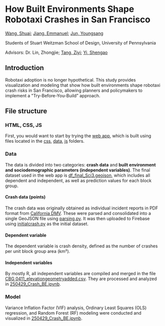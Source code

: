 # How Built Environments Shape Robotaxi Crashes in San Francisco
[Wang, Shuai](https://github.com/shuaiwo); [Jiang, Emmanuel](https://github.com/emma6537); [Jun, Youngsang](https://github.com/yjmark)

Students of Stuart Weitzman School of Design, University of Pennsylvania

Advisors: Dr. Lin, Zhongjie; [Tang, Ziyi](https://github.com/tang-ziyi); [Yi, Shengao](https://github.com/ShengaoYi)

## Introduction
Robotaxi adoption is no longer hypothetical. This study provides visualization and modeling that show how built environments shape robotaxi crash risks in San Francisco, allowing planners and policymakers to implement a "Try-Before-You-Build” approach.

## File structure
### HTML, CSS, JS
First, you would want to start by trying the [web app](https://yjmark.github.io/robotaxi), which is built using files located in the [css](https://github.com/yjmark/robotaxi/blob/main/css), [data](https://github.com/yjmark/robotaxi/blob/main/data), [js](https://github.com/yjmark/robotaxi/blob/main/js) folders.

### Data
The data is divided into two categories: **crash data** and **built environment and sociodemographic parameters (independent variables)**. The final dataset used in the web app is [df_final_Sci3.geojson](https://github.com/yjmark/robotaxi/blob/main/data/model/df_final_Sci3.geojson), which includes all dependent and independent, as well as prediction values for each block group.

#### Crash data (points)
The crash data was originally obtained as individual incident reports in PDF format from [California DMV](https://www.dmv.ca.gov/portal/vehicle-industry-services/autonomous-vehicles/autonomous-vehicle-collision-reports/). These were parsed and consolidated into a single GeoJSON file using [parsing.py](https://github.com/yjmark/robotaxi/blob/main/data/layers/parsing.py). It was then uploaded to Firebase using [initialcrash.py](https://github.com/yjmark/robotaxi/blob/main/data/layers/initialcrash.py) as the initial dataset.

#### Dependent variable
The dependent variable is crash density, defined as the number of crashes per unit block group area (km²).

#### Independent variables
By mostly R, all independent variables are compiled and merged in the file [CBG 0411_elevationgeometryadded.csv](https://github.com/yjmark/robotaxi/blob/main/data/model/Data/CBG%200411_elevationgeometryadded.csv). They are processed and analyzed in [250429_Crash_BE.ipynb](https://github.com/yjmark/robotaxi/blob/main/data/model/250429_Crash_BE.ipynb). 

### Model
Variance Inflation Factor (VIF) analysis, Ordinary Least Squares (OLS) regression, and Random Forest (RF) modeling were conducted and visualized in [250429_Crash_BE.ipynb](https://github.com/yjmark/robotaxi/blob/main/data/model/250429_Crash_BE.ipynb).
